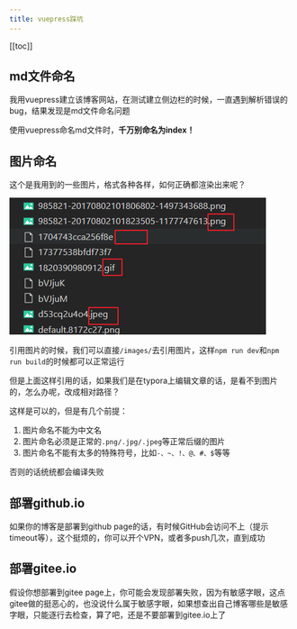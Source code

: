 ```yaml
---
title: vuepress踩坑
---
```


[[toc]]

## md文件命名

我用vuepress建立该博客网站，在测试建立侧边栏的时候，一直遇到解析错误的bug，结果发现是md文件命名问题

使用vuepress命名md文件时，**千万别命名为index！**

## 图片命名

这个是我用到的一些图片，格式各种各样，如何正确都渲染出来呢？

![image-20210919012015024](../../.vuepress/public/images/image-20210919012015024.png)

引用图片的时候，我们可以直接`/images/`去引用图片，这样`npm run dev`和`npm run build`的时候都可以正常运行

但是上面这样引用的话，如果我们是在typora上编辑文章的话，是看不到图片的，怎么办呢，改成相对路径？

这样是可以的，但是有几个前提：

1. 图片命名不能为中文名
2. 图片命名必须是正常的`.png/.jpg/.jpeg`等正常后缀的图片
3. 图片命名不能有太多的特殊符号，比如`-、~、!、@、#、$`等等

否则的话统统都会编译失败

## 部署github.io

如果你的博客是部署到github page的话，有时候GitHub会访问不上（提示timeout等），这个挺烦的，你可以开个VPN，或者多push几次，直到成功

## 部署gitee.io

假设你想部署到gitee page上，你可能会发现部署失败，因为有敏感字眼，这点gitee做的挺恶心的，也没说什么属于敏感字眼，如果想查出自己博客哪些是敏感字眼，只能逐行去检查，算了吧，还是不要部署到gitee.io上了



